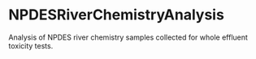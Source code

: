 # NPDESRiverChemistryAnalysis
Analysis of NPDES river chemistry samples collected for whole effluent toxicity tests. 
